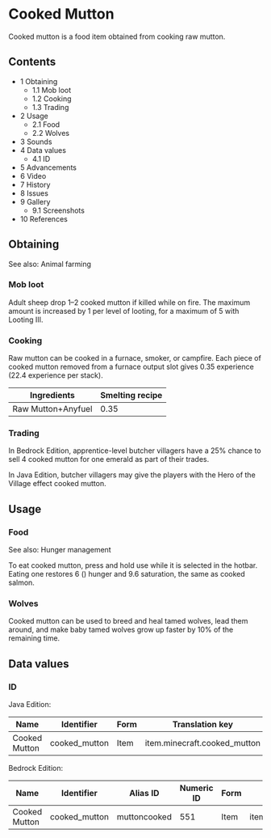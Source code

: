 # Cooked Mutton
Cooked mutton is a food item obtained from cooking raw mutton.

## Contents
- 1 Obtaining
	- 1.1 Mob loot
	- 1.2 Cooking
	- 1.3 Trading
- 2 Usage
	- 2.1 Food
	- 2.2 Wolves
- 3 Sounds
- 4 Data values
	- 4.1 ID
- 5 Advancements
- 6 Video
- 7 History
- 8 Issues
- 9 Gallery
	- 9.1 Screenshots
- 10 References

## Obtaining
See also: Animal farming

### Mob loot
Adult sheep drop 1–2 cooked mutton if killed while on fire. The maximum amount is increased by 1 per level of looting, for a maximum of 5 with Looting III.

### Cooking
Raw mutton can be cooked in a furnace, smoker, or campfire. Each piece of cooked mutton removed from a furnace output slot gives 0.35 experience (22.4 experience per stack).

| Ingredients        | Smelting recipe |
|--------------------|-----------------|
| Raw Mutton+Anyfuel | 0.35            |

### Trading
In Bedrock Edition, apprentice-level butcher villagers have a 25% chance to sell 4 cooked mutton for one emerald as part of their trades.

In Java Edition, butcher villagers may give the players with the Hero of the Village effect cooked mutton.

## Usage
### Food
See also: Hunger management

To eat cooked mutton, press and hold use while it is selected in the hotbar. Eating one restores 6 () hunger and 9.6 saturation, the same as cooked salmon.

### Wolves
Cooked mutton can be used to breed and heal tamed wolves, lead them around, and make baby tamed wolves grow up faster by 10% of the remaining time.

## Data values
### ID
Java Edition:

| Name          | Identifier    | Form | Translation key              |
|---------------|---------------|------|------------------------------|
| Cooked Mutton | cooked_mutton | Item | item.minecraft.cooked_mutton |

Bedrock Edition:

| Name          | Identifier    | Alias ID     | Numeric ID | Form | Translation key        |
|---------------|---------------|--------------|------------|------|------------------------|
| Cooked Mutton | cooked_mutton | muttoncooked | 551        | Item | item.muttonCooked.name |

